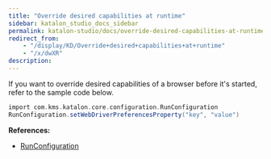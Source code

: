 ```yaml
---
title: "Override desired capabilities at runtime" 
sidebar: katalon_studio_docs_sidebar
permalink: katalon-studio/docs/override-desired-capabilities-at-runtime.html 
redirect_from:
    - "/display/KD/Override+desired+capabilities+at+runtime"
    - "/x/dwXR"
description: 
---
```

If you want to override desired capabilities of a browser before it's started, refer to the sample code below.

```groovy
import com.kms.katalon.core.configuration.RunConfiguration
RunConfiguration.setWebDriverPreferencesProperty("key", "value")
```

  
**References:**

*   [RunConfiguration](https://api-docs.katalon.com/com/kms/katalon/core/configuration/RunConfiguration.html)